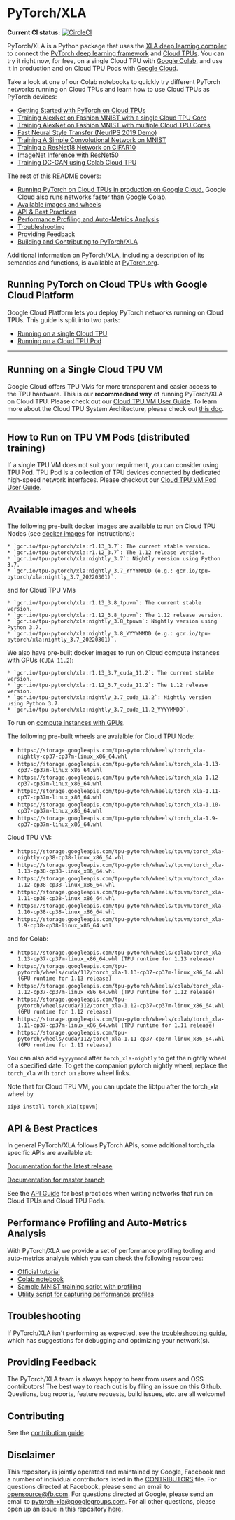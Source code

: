 # PyTorch/XLA

<b>Current CI status:</b>  [![CircleCI](https://circleci.com/gh/pytorch/xla.svg?style=svg)](https://circleci.com/gh/pytorch/xla)

PyTorch/XLA is a Python package that uses the
[XLA deep learning compiler](https://www.tensorflow.org/xla)
to connect the [PyTorch deep learning framework](https://pytorch.org/) and
[Cloud TPUs](https://cloud.google.com/tpu/). You can try it right now, for free,
on a single Cloud TPU with [Google Colab](https://colab.research.google.com/),
and use it in production and on Cloud TPU Pods
with [Google Cloud](https://cloud.google.com/gcp).

Take a look at one of our Colab notebooks to quickly try different PyTorch networks
running on Cloud TPUs and learn how to use Cloud TPUs as PyTorch devices:

* [Getting Started with PyTorch on Cloud TPUs](https://colab.research.google.com/github/pytorch/xla/blob/master/contrib/colab/getting-started.ipynb)
* [Training AlexNet on Fashion MNIST with a single Cloud TPU Core](https://colab.research.google.com/github/pytorch/xla/blob/master/contrib/colab/single-core-alexnet-fashion-mnist.ipynb)
* [Training AlexNet on Fashion MNIST with multiple Cloud TPU Cores](https://colab.research.google.com/github/pytorch/xla/blob/master/contrib/colab/multi-core-alexnet-fashion-mnist.ipynb)
* [Fast Neural Style Transfer (NeurIPS 2019 Demo)](https://colab.research.google.com/github/pytorch/xla/blob/master/contrib/colab/style_transfer_inference.ipynb)
* [Training A Simple Convolutional Network on MNIST](https://colab.research.google.com/github/pytorch/xla/blob/master/contrib/colab/mnist-training.ipynb)
* [Training a ResNet18 Network on CIFAR10](https://colab.research.google.com/github/pytorch/xla/blob/master/contrib/colab/resnet18-training.ipynb)
* [ImageNet Inference with ResNet50](https://colab.research.google.com/github/pytorch/xla/blob/master/contrib/colab/resnet50-inference.ipynb)
* [Training DC-GAN using Colab Cloud TPU](https://colab.research.google.com/github/pytorch/xla/blob/master/contrib/colab/DC-GAN.ipynb)

The rest of this README covers:

* [Running PyTorch on Cloud TPUs in production on Google Cloud.](#Cloud)
Google Cloud also runs networks faster than Google Colab.
* [Available images and wheels](#Resource)
* [API & Best Practices](#API)
* [Performance Profiling and Auto-Metrics Analysis](#PerfMetrics)
* [Troubleshooting](#Troubleshooting)
* [Providing Feedback](#Feedback)
* [Building and Contributing to PyTorch/XLA](#Contributing)



Additional information on PyTorch/XLA, including a description of its
semantics and functions, is available at [PyTorch.org](http://pytorch.org/xla/).

## <a name="Cloud"></a> Running PyTorch on Cloud TPUs with Google Cloud Platform

Google Cloud Platform lets you deploy PyTorch networks running on Cloud TPUs.
This guide is split into two parts:

* [Running on a single Cloud TPU](#CloudSingle)
* [Running on a Cloud TPU Pod](#Pod)

---

## <a name="CloudSingle"></a> Running on a Single Cloud TPU VM

Google Cloud offers TPU VMs for more transparent and easier access to the TPU hardware. This is our **recommedned way** of running PyTorch/XLA on Cloud TPU. Please check out our [Cloud TPU VM User Guide](https://cloud.google.com/tpu/docs/pytorch-xla-ug-tpu-vm). To learn more about the Cloud TPU System Architecture, please check out [this doc](https://cloud.google.com/tpu/docs/system-architecture-tpu-vm#tpu_vms).


---

## <a name="Pod"></a> How to Run on TPU VM Pods (distributed training)

If a single TPU VM does not suit your requirment, you can consider using TPU Pod. TPU Pod is a collection of TPU devices connected by dedicated high-speed network interfaces. Please checkout our [Cloud TPU VM Pod User Guide](https://cloud.google.com/tpu/docs/pytorch-pods).


## <a name="Resource"></a> Available images and wheels
The following pre-built docker images are available to run on Cloud TPU Nodes (see [docker images](#DockerImage) for instructions):

    * `gcr.io/tpu-pytorch/xla:r1.13_3.7`: The current stable version.
    * `gcr.io/tpu-pytorch/xla:r1.12_3.7`: The 1.12 release version.
    * `gcr.io/tpu-pytorch/xla:nightly_3.7`: Nightly version using Python 3.7.
    * `gcr.io/tpu-pytorch/xla:nightly_3.7_YYYYMMDD (e.g.: gcr.io/tpu-pytorch/xla:nightly_3.7_20220301)`.

and for Cloud TPU VMs

    * `gcr.io/tpu-pytorch/xla:r1.13_3.8_tpuvm`: The current stable version.
    * `gcr.io/tpu-pytorch/xla:r1.12_3.8_tpuvm`: The 1.12 release version.
    * `gcr.io/tpu-pytorch/xla:nightly_3.8_tpuvm`: Nightly version using Python 3.7.
    * `gcr.io/tpu-pytorch/xla:nightly_3.8_YYYYMMDD (e.g.: gcr.io/tpu-pytorch/xla:nightly_3.7_20220301)`.

We also have pre-built docker images to run on Cloud compute instances with GPUs (`CUDA 11.2`):

    * `gcr.io/tpu-pytorch/xla:r1.13_3.7_cuda_11.2`: The current stable version.
    * `gcr.io/tpu-pytorch/xla:r1.12_3.7_cuda_11.2`: The 1.12 release version.
    * `gcr.io/tpu-pytorch/xla:nightly_3.7_cuda_11.2`: Nightly version using Python 3.7.
    * `gcr.io/tpu-pytorch/xla:nightly_3.7_cuda_11.2_YYYYMMDD`.

To run on [compute instances with GPUs](https://cloud.google.com/compute/docs/gpus/create-vm-with-gpus).

The following pre-built wheels are avaialble for Cloud TPU Node:

* `https://storage.googleapis.com/tpu-pytorch/wheels/torch_xla-nightly-cp37-cp37m-linux_x86_64.whl`
* `https://storage.googleapis.com/tpu-pytorch/wheels/torch_xla-1.13-cp37-cp37m-linux_x86_64.whl`
* `https://storage.googleapis.com/tpu-pytorch/wheels/torch_xla-1.12-cp37-cp37m-linux_x86_64.whl`
* `https://storage.googleapis.com/tpu-pytorch/wheels/torch_xla-1.11-cp37-cp37m-linux_x86_64.whl`
* `https://storage.googleapis.com/tpu-pytorch/wheels/torch_xla-1.10-cp37-cp37m-linux_x86_64.whl`
* `https://storage.googleapis.com/tpu-pytorch/wheels/torch_xla-1.9-cp37-cp37m-linux_x86_64.whl`

Cloud TPU VM:

* `https://storage.googleapis.com/tpu-pytorch/wheels/tpuvm/torch_xla-nightly-cp38-cp38-linux_x86_64.whl`
* `https://storage.googleapis.com/tpu-pytorch/wheels/tpuvm/torch_xla-1.13-cp38-cp38-linux_x86_64.whl`
* `https://storage.googleapis.com/tpu-pytorch/wheels/tpuvm/torch_xla-1.12-cp38-cp38-linux_x86_64.whl`
* `https://storage.googleapis.com/tpu-pytorch/wheels/tpuvm/torch_xla-1.11-cp38-cp38-linux_x86_64.whl`
* `https://storage.googleapis.com/tpu-pytorch/wheels/tpuvm/torch_xla-1.10-cp38-cp38-linux_x86_64.whl`
* `https://storage.googleapis.com/tpu-pytorch/wheels/tpuvm/torch_xla-1.9-cp38-cp38-linux_x86_64.whl`

and for Colab:

* `https://storage.googleapis.com/tpu-pytorch/wheels/colab/torch_xla-1.13-cp37-cp37m-linux_x86_64.whl (TPU runtime for 1.13 release)`
* `https://storage.googleapis.com/tpu-pytorch/wheels/cuda/112/torch_xla-1.13-cp37-cp37m-linux_x86_64.whl (GPU runtime for 1.13 release)`
* `https://storage.googleapis.com/tpu-pytorch/wheels/colab/torch_xla-1.12-cp37-cp37m-linux_x86_64.whl (TPU runtime for 1.12 release)`
* `https://storage.googleapis.com/tpu-pytorch/wheels/cuda/112/torch_xla-1.12-cp37-cp37m-linux_x86_64.whl (GPU runtime for 1.12 release)`
* `https://storage.googleapis.com/tpu-pytorch/wheels/colab/torch_xla-1.11-cp37-cp37m-linux_x86_64.whl (TPU runtime for 1.11 release)`
* `https://storage.googleapis.com/tpu-pytorch/wheels/cuda/112/torch_xla-1.11-cp37-cp37m-linux_x86_64.whl (GPU runtime for 1.11 release)`

You can also add `+yyyymmdd` after `torch_xla-nightly` to get the nightly wheel of a specified date. To get the companion pytorch nightly wheel, replace the `torch_xla` with `torch` on above wheel links.

Note that for Cloud TPU VM, you can update the libtpu after the torch_xla wheel by 

```
pip3 install torch_xla[tpuvm]
```

## <a name="API"></a> API & Best Practices

In general PyTorch/XLA follows PyTorch APIs, some additional torch_xla specific APIs are available at:

[Documentation for the latest release](https://pytorch.org/xla)

[Documentation for master branch](https://pytorch.org/xla/master)

See the [API Guide](API_GUIDE.md) for best practices when writing networks that
run on Cloud TPUs and Cloud TPU Pods.

## <a name="PerfMetrics"></a> Performance Profiling and Auto-Metrics Analysis

With PyTorch/XLA we provide a set of performance profiling tooling and auto-metrics analysis which you can check the following resources:
* [Official tutorial](https://cloud.google.com/tpu/docs/pytorch-xla-performance-profiling-tpu-vm)
* [Colab notebook](https://colab.research.google.com/github/pytorch/xla/blob/master/contrib/colab/pytorch-xla-profiling-colab.ipynb)
* [Sample MNIST training script with profiling](https://github.com/pytorch/xla/blob/master/test/test_profile_mp_mnist.py)
* [Utility script for capturing performance profiles](https://github.com/pytorch/xla/blob/master/scripts/capture_profile.py)

## <a name="Troubleshooting"></a> Troubleshooting

If PyTorch/XLA isn't performing as expected, see the
[troubleshooting guide](TROUBLESHOOTING.md), which has suggestions for
debugging and optimizing your network(s).

## <a name="Feedback"></a> Providing Feedback

The PyTorch/XLA team is always happy to hear from users and OSS contributors!
The best way to reach out is by filing an issue on this Github. Questions,
bug reports, feature requests, build issues, etc. are all welcome!

## <a name="Contributing"></a> Contributing

See the [contribution guide](CONTRIBUTING.md).

## Disclaimer
This repository is jointly operated and maintained by Google, Facebook and a number of individual contributors listed in the [CONTRIBUTORS](https://github.com/pytorch/xla/graphs/contributors) file. For questions directed at Facebook, please send an email to opensource@fb.com. For questions directed at Google, please send an email to pytorch-xla@googlegroups.com. For all other questions, please open up an issue in this repository [here](https://github.com/pytorch/xla/issues).
